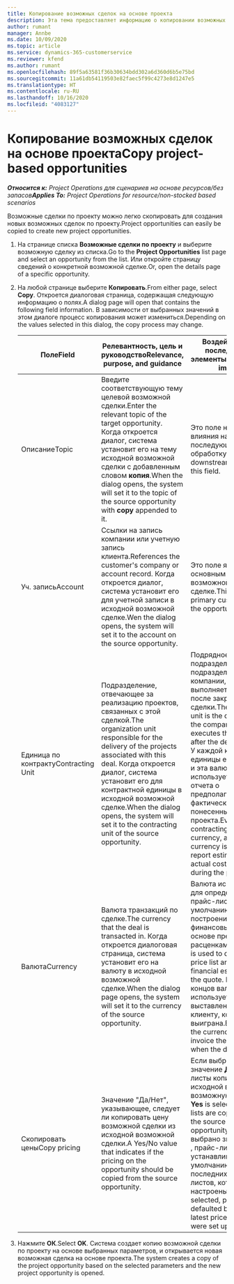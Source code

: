 ```yaml
---
title: Копирование возможных сделок на основе проекта
description: Эта тема предоставляет информацию о копировании возможных сделок на основе проекта в Project Operations.
author: rumant
manager: Annbe
ms.date: 10/09/2020
ms.topic: article
ms.service: dynamics-365-customerservice
ms.reviewer: kfend
ms.author: rumant
ms.openlocfilehash: 89f5a63581f36b30634bdd302a6d360d6b5e75bd
ms.sourcegitcommit: 11a61db54119503e82faec5f99c4273e8d1247e5
ms.translationtype: HT
ms.contentlocale: ru-RU
ms.lasthandoff: 10/16/2020
ms.locfileid: "4083127"
---
```

# <a name="copy-project-based-opportunities"></a><span data-ttu-id="8ba92-103">Копирование возможных сделок на основе проекта</span><span class="sxs-lookup"><span data-stu-id="8ba92-103">Copy project-based opportunities</span></span>

<span data-ttu-id="8ba92-104">_**Относится к:** Project Operations для сценариев на основе ресурсов/без запасов_</span><span class="sxs-lookup"><span data-stu-id="8ba92-104">_**Applies To:** Project Operations for resource/non-stocked based scenarios_</span></span>


<span data-ttu-id="8ba92-105">Возможные сделки по проекту можно легко скопировать для создания новых возможных сделок по проекту.</span><span class="sxs-lookup"><span data-stu-id="8ba92-105">Project opportunities can easily be copied to create new project opportunities.</span></span> 

1. <span data-ttu-id="8ba92-106">На странице списка **Возможные сделки по проекту** и выберите возможную сделку из списка.</span><span class="sxs-lookup"><span data-stu-id="8ba92-106">Go to the **Project Opportunities** list page and select an opportunity from the list.</span></span> <span data-ttu-id="8ba92-107">Или откройте страницу сведений о конкретной возможной сделке.</span><span class="sxs-lookup"><span data-stu-id="8ba92-107">Or, open the details page of a specific opportunity.</span></span> 
2. <span data-ttu-id="8ba92-108">На любой странице выберите **Копировать**.</span><span class="sxs-lookup"><span data-stu-id="8ba92-108">From either page, select **Copy**.</span></span> <span data-ttu-id="8ba92-109">Откроется диалоговая страница, содержащая следующую информацию о полях.</span><span class="sxs-lookup"><span data-stu-id="8ba92-109">A dialog page will open that contains the following field information.</span></span> <span data-ttu-id="8ba92-110">В зависимости от выбранных значений в этом диалоге процесс копирования может измениться.</span><span class="sxs-lookup"><span data-stu-id="8ba92-110">Depending on the values selected in this dialog, the copy process may change.</span></span>

    | <span data-ttu-id="8ba92-111">**Поле**</span><span class="sxs-lookup"><span data-stu-id="8ba92-111">**Field**</span></span> | <span data-ttu-id="8ba92-112">**Релевантность, цель и руководство**</span><span class="sxs-lookup"><span data-stu-id="8ba92-112">**Relevance, purpose, and guidance**</span></span> | <span data-ttu-id="8ba92-113">**Воздействие на последующие элементы**</span><span class="sxs-lookup"><span data-stu-id="8ba92-113">**Downstream impact**</span></span> |
    | --- | --- | --- |
    | <span data-ttu-id="8ba92-114">Описание</span><span class="sxs-lookup"><span data-stu-id="8ba92-114">Topic</span></span> | <span data-ttu-id="8ba92-115">Введите соответствующую тему целевой возможной сделки.</span><span class="sxs-lookup"><span data-stu-id="8ba92-115">Enter the relevant topic of the target opportunity.</span></span> <span data-ttu-id="8ba92-116">Когда откроется диалог, система установит его на тему исходной возможной сделки с добавленным словом **копия**.</span><span class="sxs-lookup"><span data-stu-id="8ba92-116">When the dialog opens, the system will set it to the topic of the source opportunity with **copy** appended to it.</span></span> | <span data-ttu-id="8ba92-117">Это поле не оказывает влияния на последующую обработку.</span><span class="sxs-lookup"><span data-stu-id="8ba92-117">There's no downstream impact for this field.</span></span> |
    | <span data-ttu-id="8ba92-118">Уч. запись</span><span class="sxs-lookup"><span data-stu-id="8ba92-118">Account</span></span> | <span data-ttu-id="8ba92-119">Ссылки на запись компании или учетную запись клиента.</span><span class="sxs-lookup"><span data-stu-id="8ba92-119">References the customer's company or account record.</span></span> <span data-ttu-id="8ba92-120">Когда откроется диалог, система установит его для учетной записи в исходной возможной сделке.</span><span class="sxs-lookup"><span data-stu-id="8ba92-120">Wen the dialog opens, the system will set it to the account on the source opportunity.</span></span> | <span data-ttu-id="8ba92-121">Это поле является основным клиентом в возможной сделке.</span><span class="sxs-lookup"><span data-stu-id="8ba92-121">This field is the primary customer on the opportunity.</span></span> |
    | <span data-ttu-id="8ba92-122">Единица по контракту</span><span class="sxs-lookup"><span data-stu-id="8ba92-122">Contracting Unit</span></span> | <span data-ttu-id="8ba92-123">Подразделение, отвечающее за реализацию проектов, связанных с этой сделкой.</span><span class="sxs-lookup"><span data-stu-id="8ba92-123">The organization unit responsible for the delivery of the projects associated with this deal.</span></span> <span data-ttu-id="8ba92-124">Когда откроется диалог, система установит его для контрактной единицы в исходной возможной сделке.</span><span class="sxs-lookup"><span data-stu-id="8ba92-124">When the dialog opens, the system will set it to the contracting unit of the source opportunity.</span></span> | <span data-ttu-id="8ba92-125">Подрядное подразделение — это подразделение компании, которое выполняет проекты после закрытия сделки.</span><span class="sxs-lookup"><span data-stu-id="8ba92-125">The contracting unit is the division of the company that executes the projects after the deal is closed.</span></span> <span data-ttu-id="8ba92-126">У каждой контрактной единицы есть валюта, и эта валюта используется для отчета о предполагаемых и фактических затратах, понесенных в ходе проекта.</span><span class="sxs-lookup"><span data-stu-id="8ba92-126">Every contracting unit has a currency, and this currency is used to report estimated and actual costs incurred during the project.</span></span> |
    | <span data-ttu-id="8ba92-127">Валюта</span><span class="sxs-lookup"><span data-stu-id="8ba92-127">Currency</span></span> | <span data-ttu-id="8ba92-128">Валюта транзакций по сделке.</span><span class="sxs-lookup"><span data-stu-id="8ba92-128">The currency that the deal is transacted in.</span></span> <span data-ttu-id="8ba92-129">Когда откроется диалоговая страница, система установит его на валюту в исходной возможной сделке.</span><span class="sxs-lookup"><span data-stu-id="8ba92-129">When the dialog page opens, the system will set it to the currency of the source opportunity.</span></span> | <span data-ttu-id="8ba92-130">Валюта используется для определения прайс-листа по умолчанию и построения финансовых оценок на основе предложения с расценками.</span><span class="sxs-lookup"><span data-stu-id="8ba92-130">Currency is used to default a price list and build financial estimates on the quote.</span></span> <span data-ttu-id="8ba92-131">В конце концов валюта используется для выставления счета клиенту, когда сделка выиграна.</span><span class="sxs-lookup"><span data-stu-id="8ba92-131">Eventually, the currency is used to invoice the customer when the deal is won.</span></span> |
    | <span data-ttu-id="8ba92-132">Скопировать цены</span><span class="sxs-lookup"><span data-stu-id="8ba92-132">Copy pricing</span></span> | <span data-ttu-id="8ba92-133">Значение "Да/Нет", указывающее, следует ли копировать цену возможной сделки из исходной возможной сделки.</span><span class="sxs-lookup"><span data-stu-id="8ba92-133">A Yes/No value that indicates if the pricing on the opportunity should be copied from the source opportunity.</span></span> | <span data-ttu-id="8ba92-134">Если выбрано значение **Да** , прайс-листы копируются из исходной в целевую возможную сделку.</span><span class="sxs-lookup"><span data-stu-id="8ba92-134">If **Yes** is selected, price lists are copied from the source to the target opportunity.</span></span> <span data-ttu-id="8ba92-135">Если выбрано значение **Нет** , прайс-листы устанавливаются по умолчанию на основе последних прайс-листов, которые были настроены.</span><span class="sxs-lookup"><span data-stu-id="8ba92-135">If **No** is selected, price lists are defaulted based on the latest price lists that were set up.</span></span> |

3. <span data-ttu-id="8ba92-136">Нажмите **ОК**.</span><span class="sxs-lookup"><span data-stu-id="8ba92-136">Select **OK**.</span></span> <span data-ttu-id="8ba92-137">Система создает копию возможной сделки по проекту на основе выбранных параметров, и открывается новая возможная сделка на основе проекта.</span><span class="sxs-lookup"><span data-stu-id="8ba92-137">The system creates a copy of the project opportunity based on the selected parameters and the new project opportunity is opened.</span></span>

